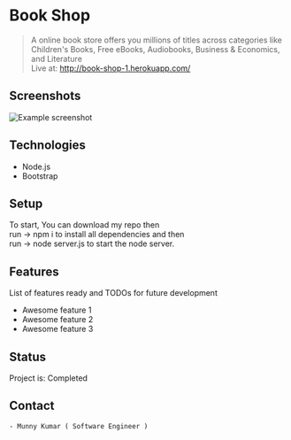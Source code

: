 # Book Shop
> A online book store offers you millions of titles across categories like Children's Books, Free eBooks, Audiobooks, Business & Economics, and Literature <br> Live at: http://book-shop-1.herokuapp.com/

## Screenshots
![Example screenshot](./img/screenshot.png)

## Technologies
* Node.js
* Bootstrap

## Setup
To start, You can download my repo then <br> run -> npm i to install all dependencies and then <br> run -> node server.js to start the node server.

## Features
List of features ready and TODOs for future development
* Awesome feature 1
* Awesome feature 2
* Awesome feature 3


## Status
Project is: Completed

## Contact
``` - Munny Kumar ( Software Engineer ) ```
